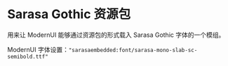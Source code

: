 # Sarasa Gothic 资源包

用来让 ModernUI 能够通过资源包的形式载入 Sarasa Gothic 字体的一个模组。

ModernUI 字体设置：`"sarasaembedded:font/sarasa-mono-slab-sc-semibold.ttf"`